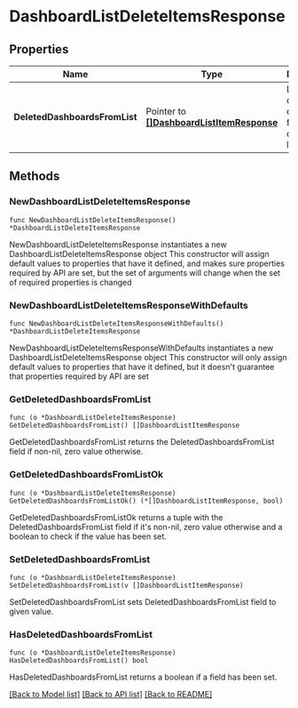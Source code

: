 # DashboardListDeleteItemsResponse

## Properties

Name | Type | Description | Notes
---- | ---- | ----------- | ------
**DeletedDashboardsFromList** | Pointer to [**[]DashboardListItemResponse**](DashboardListItemResponse.md) | List of dashboards deleted from the dashboard list. | [optional] 

## Methods

### NewDashboardListDeleteItemsResponse

`func NewDashboardListDeleteItemsResponse() *DashboardListDeleteItemsResponse`

NewDashboardListDeleteItemsResponse instantiates a new DashboardListDeleteItemsResponse object
This constructor will assign default values to properties that have it defined,
and makes sure properties required by API are set, but the set of arguments
will change when the set of required properties is changed

### NewDashboardListDeleteItemsResponseWithDefaults

`func NewDashboardListDeleteItemsResponseWithDefaults() *DashboardListDeleteItemsResponse`

NewDashboardListDeleteItemsResponseWithDefaults instantiates a new DashboardListDeleteItemsResponse object
This constructor will only assign default values to properties that have it defined,
but it doesn't guarantee that properties required by API are set

### GetDeletedDashboardsFromList

`func (o *DashboardListDeleteItemsResponse) GetDeletedDashboardsFromList() []DashboardListItemResponse`

GetDeletedDashboardsFromList returns the DeletedDashboardsFromList field if non-nil, zero value otherwise.

### GetDeletedDashboardsFromListOk

`func (o *DashboardListDeleteItemsResponse) GetDeletedDashboardsFromListOk() (*[]DashboardListItemResponse, bool)`

GetDeletedDashboardsFromListOk returns a tuple with the DeletedDashboardsFromList field if it's non-nil, zero value otherwise
and a boolean to check if the value has been set.

### SetDeletedDashboardsFromList

`func (o *DashboardListDeleteItemsResponse) SetDeletedDashboardsFromList(v []DashboardListItemResponse)`

SetDeletedDashboardsFromList sets DeletedDashboardsFromList field to given value.

### HasDeletedDashboardsFromList

`func (o *DashboardListDeleteItemsResponse) HasDeletedDashboardsFromList() bool`

HasDeletedDashboardsFromList returns a boolean if a field has been set.


[[Back to Model list]](../README.md#documentation-for-models) [[Back to API list]](../README.md#documentation-for-api-endpoints) [[Back to README]](../README.md)


